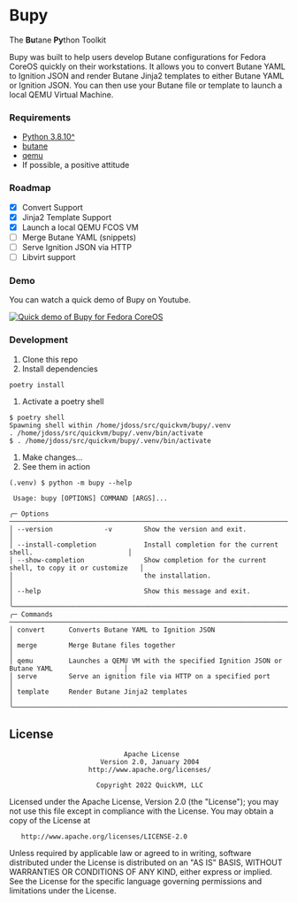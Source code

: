# Bupy

The **Bu**tane **Py**thon Toolkit

Bupy was built to help users develop Butane configurations for Fedora CoreOS quickly on their workstations. It allows you to convert Butane YAML to Ignition JSON and render Butane Jinja2 templates to either Butane YAML or Ignition JSON. You can then use your Butane file or template to launch a local QEMU Virtual Machine.

### Requirements

* [Python 3.8.10^](https://www.python.org/downloads/)
* [butane](https://coreos.github.io/butane/)
* [qemu](https://www.qemu.org/download/)
* If possible, a positive attitude

### Roadmap
- [x] Convert Support
- [x] Jinja2 Template Support
- [x] Launch a local QEMU FCOS VM
- [ ] Merge Butane YAML (snippets)
- [ ] Serve Ignition JSON via HTTP
- [ ] Libvirt support

### Demo

You can watch a quick demo of Bupy on Youtube.

[![Quick demo of Bupy for Fedora CoreOS](https://img.youtube.com/vi/yBOEz827TUU/0.jpg)](https://www.youtube.com/watch?v=yBOEz827TUU)

### Development

1) Clone this repo
1) Install dependencies
  ```
  poetry install
  ```
1) Activate a poetry shell
  ```
  $ poetry shell
  Spawning shell within /home/jdoss/src/quickvm/bupy/.venv
  . /home/jdoss/src/quickvm/bupy/.venv/bin/activate
  $ . /home/jdoss/src/quickvm/bupy/.venv/bin/activate
  ```
1) Make changes...
1) See them in action
  ```
  (.venv) $ python -m bupy --help

   Usage: bupy [OPTIONS] COMMAND [ARGS]...

  ╭─ Options ────────────────────────────────────────────────────────────────────────────────────────╮
  │ --version             -v        Show the version and exit.                                       │
  │ --install-completion            Install completion for the current shell.                        │
  │ --show-completion               Show completion for the current shell, to copy it or customize   │
  │                                 the installation.                                                │
  │ --help                          Show this message and exit.                                      │
  ╰──────────────────────────────────────────────────────────────────────────────────────────────────╯
  ╭─ Commands ───────────────────────────────────────────────────────────────────────────────────────╮
  │ convert      Converts Butane YAML to Ignition JSON                                               │
  │ merge        Merge Butane files together                                                         │
  │ qemu         Launches a QEMU VM with the specified Ignition JSON or Butane YAML                  │
  │ serve        Serve an ignition file via HTTP on a specified port                                 │
  │ template     Render Butane Jinja2 templates                                                      │
  ╰──────────────────────────────────────────────────────────────────────────────────────────────────╯
  ```

## License

                                 Apache License
                           Version 2.0, January 2004
                        http://www.apache.org/licenses/

                          Copyright 2022 QuickVM, LLC

   Licensed under the Apache License, Version 2.0 (the "License");
   you may not use this file except in compliance with the License.
   You may obtain a copy of the License at

       http://www.apache.org/licenses/LICENSE-2.0

   Unless required by applicable law or agreed to in writing, software
   distributed under the License is distributed on an "AS IS" BASIS,
   WITHOUT WARRANTIES OR CONDITIONS OF ANY KIND, either express or implied.
   See the License for the specific language governing permissions and
   limitations under the License.

